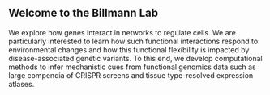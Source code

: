 ## Welcome to the Billmann Lab

We explore how genes interact in networks to regulate cells. We are particularly interested to learn how such functional interactions respond to environmental changes and how this functional flexibility is impacted by disease-associated genetic variants. To this end, we develop computational methods to infer mechanistic cues from functional genomics data such as large compendia of CRISPR screens and tissue type-resolved expression atlases.

<!--

**Here are some ideas to get you started:**

🙋‍♀️ A short introduction - what is your organization all about?
🌈 Contribution guidelines - how can the community get involved?
👩‍💻 Useful resources - where can the community find your docs? Is there anything else the community should know?
🍿 Fun facts - what does your team eat for breakfast?
🧙 Remember, you can do mighty things with the power of [Markdown](https://docs.github.com/github/writing-on-github/getting-started-with-writing-and-formatting-on-github/basic-writing-and-formatting-syntax)
-->
